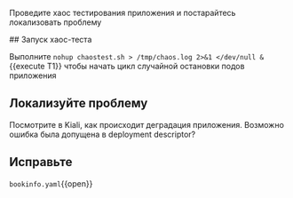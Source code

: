 Проведите хаос тестирования приложения и постарайтесь локализовать проблему

## Запуск хаос-теста

Выполните `nohup chaostest.sh > /tmp/chaos.log 2>&1 </dev/null &`{{execute T1}} чтобы начать цикл случайной остановки подов приложения

## Локализуйте проблему

Посмотрите в Kiali, как происходит деградация приложения. Возможно ошибка была допущена в deployment descriptor? 

## Исправьте

`bookinfo.yaml`{{open}}

